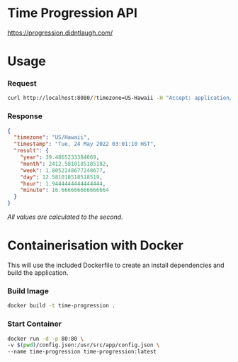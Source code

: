 # Time Progression API

https://progression.didntlaugh.com/

# Usage

### Request

```bash
curl http://localhost:8080/?timezone=US-Hawaii -H "Accept: application/json"
```

### Response

```json
{
  "timezone": "US/Hawaii",
  "timestamp": "Tue, 24 May 2022 03:01:10 HST",
  "result": {
    "year": 39.4865233384069,
    "month": 2412.5810185185182,
    "week": 1.8052248677248677,
    "day": 12.581018518518519,
    "hour": 1.9444444444444444,
    "minute": 16.666666666666664
  }
}
```

_All values are calculated to the second._

# Containerisation with Docker

This will use the included Dockerfile to create an install dependencies and build the application.

### Build Image

```bash
docker build -t time-progression .
```

### Start Container

```bash
docker run -d -p 80:80 \
-v $(pwd)/config.json:/usr/src/app/config.json \
--name time-progression time-progression:latest
```

